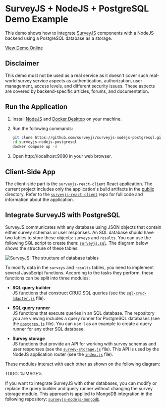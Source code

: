 # SurveyJS + NodeJS + PostgreSQL Demo Example

This demo shows how to integrate [SurveyJS](https://surveyjs.io/) components with a NodeJS backend using a PostgreSQL database as a storage.

[View Demo Online](https://surveyjs-nodejs.azurewebsites.net/)

## Disclaimer

This demo must not be used as a real service as it doesn't cover such real-world survey service aspects as authentication, authorization, user management, access levels, and different security issues. These aspects are covered by backend-specific articles, forums, and documentation.

## Run the Application

1. Install [NodeJS](https://nodejs.org/) and [Docker Desktop](https://docs.docker.com/desktop/) on your machine.

2. Run the following commands:

    ```bash
    git clone https://github.com/surveyjs/surveyjs-nodejs-postgresql.git
    cd surveyjs-nodejs-postgresql
    docker compose up -d
    ```

3. Open http://localhost:9080 in your web browser.

## Client-Side App

The client-side part is the `surveyjs-react-client` React application. The current project includes only the application's build artifacts in the [public](./public/) directory. Refer to the [`surveyjs-react-client`](https://github.com/surveyjs/surveyjs-react-client) repo for full code and information about the application.

## Integrate SurveyJS with PostgreSQL

SurveyJS communicates with any database using JSON objects that contain either survey schemas or user responses. An SQL database should have two tables to store these objects: `surveys` and `results`. You can use the following SQL script to create them: [`surveyjs.sql`](postgres/initdb/surveyjs.sql). The diagram below shows the structure of these tables:

![SurveyJS: The structure of database tables](https://github.com/surveyjs/surveyjs-nodejs-postgresql/assets/18551316/176a0e1d-963c-4ec0-a11d-33631aa05770)

To modify data in the `surveys` and `results` tables, you need to implement several JavaScript functions. According to the tasks they perform, these functions can be split into three modules:

- **SQL query builder**        
JS functions that construct CRUD SQL queries (see the [`sql-crud-adapter.js`](express-app/db-adapters/sql-crud-adapter.js) file).

- **SQL query runner**         
JS functions that execute queries in an SQL database. The repository you are viewing includes a query runner for PostgreSQL databases (see the [`postgres.js`](express-app/db-adapters/postgres.js) file). You can use it as an example to create a query runner for any other SQL database.

- **Survey storage**        
JS functions that provide an API for working with survey schemas and user responses (see the [`survey-storage.js`](express-app/db-adapters/survey-storage.js) file). This API is used by the NodeJS application router (see the [`index.js`](express-app/index.js) file).

These modules interact with each other as shown on the following diagram:

TODO: %IMAGE%

If you want to integrate SurveyJS with other databases, you can modify or replace the query builder and query runner without changing the survey storage module. This approach is applied to MongoDB integration in the following repository: [`surveyjs-nodejs-mongodb`](https://github.com/surveyjs/surveyjs-nodejs-mongodb).
